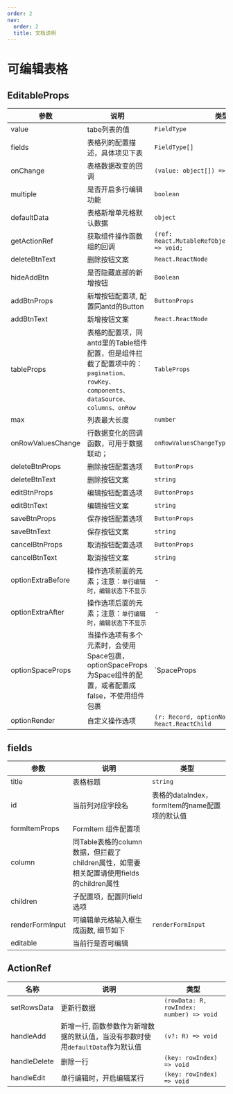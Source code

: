 ```yaml
---
order: 2
nav:
  order: 2
  title: 文档说明
---
```


# 可编辑表格

## EditableProps

| 参数 | 说明 | 类型 | 默认值 |
| --- | --- | --- | --- |
|value | tabe列表的值 | `FieldType` | - |
| fields | 表格列的配置描述，具体项见下表 | `FieldType[]` | - |
| onChange | 表格数据改变的回调 | `(value: object[]) => void;` | - |
| multiple | 是否开启多行编辑功能 | `boolean` | `true` |
| defaultData | 表格新增单元格默认数据 | `object` | - |
| getActionRef | 获取组件操作函数组的回调 | `(ref: React.MutableRefObject<actionRefType>) => void;` | - |
| deleteBtnText | 删除按钮文案 | `React.ReactNode` | 删除 |
| hideAddBtn | 是否隐藏底部的新增按钮 | `Boolean` | `false` |
| addBtnProps | 新增按钮配置项, 配置同antd的Button | `ButtonProps` | - |
| addBtnText | 新增按钮文案 | `React.ReactNode` | 添加一行 |
| tableProps | 表格的配置项，同antd里的Table组件配置，但是组件拦截了配置项中的：`pagination、rowKey、components、dataSource、columns、onRow` | `TableProps` | - |
| max | 列表最大长度 | `number` | - |
| onRowValuesChange | 行数据变化的回调函数，可用于数据联动； | `onRowValuesChangeType` | - |
| deleteBtnProps | 删除按钮配置选项 | `ButtonProps` | - |
| deleteBtnText | 删除按钮文案 | `string` | 删除 |
| editBtnProps | 编辑按钮配置选项 | `ButtonProps` | - |
| editBtnText | 编辑按钮文案 | `string` | 编辑 |
| saveBtnProps | 保存按钮配置选项 | `ButtonProps` | - |
| saveBtnText | 保存按钮文案 | `string` | 保存 |
| cancelBtnProps | 取消按钮配置选项 | `ButtonProps` | - |
| cancelBtnText | 取消按钮文案 | `string` | 取消 |
| optionExtraBefore | 操作选项前面的元素；注意：`单行编辑时，编辑状态下不显示` |  - | - |
| optionExtraAfter | 操作选项后面的元素；注意：`单行编辑时，编辑状态下不显示` | - | - |
| optionSpaceProps | 当操作选项有多个元素时，会使用Space包裹，optionSpaceProps 为Space组件的配置，或者配置成false，不使用组件包裹 | `SpaceProps | Boolean` | - |
| optionRender | 自定义操作选项 | `(r: Record, optionNodes: object) => React.ReactChild` | - |


## fields

| 参数 | 说明 | 类型 |
| --- | --- | --- |
| title | 表格标题 | `string` |
| id | 当前列对应字段名 | 表格的dataIndex，formItem的name配置项的默认值 |
| formItemProps | FormItem 组件配置项 |
| column | 同Table表格的column数据，但拦截了children属性，如需要相关配置请使用fields的children属性 |
| children | 子配置项，配置同field选项 |
| renderFormInput | 可编辑单元格输入框生成函数, 细节如下 | `renderFormInput` |
| editable | 当前行是否可编辑 |


## ActionRef

| 名称 | 说明 | 类型 |
| --- | ---  |  ---  |
| setRowsData | 更新行数据 | `(rowData: R, rowIndex: number) => void` |
| handleAdd | 新增一行, 函数参数作为新增数据的默认值，当没有参数时使用`defaultData`作为默认值 | `(v?: R) => void` |
| handleDelete | 删除一行 | `(key: rowIndex) => void` |
| handleEdit | 单行编辑时，开启编辑某行 | `(key: rowIndex) => void` |
